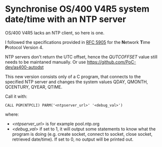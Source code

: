 # Synchronise OS/400 V4R5 system date/time with an NTP server

OS/400 V4R5 lacks an NTP client, so here is one.

I followed the specifications provided in [RFC 5905](https://www.rfc-editor.org/info/rfc5905) for the **N**etwork **T**ime **P**rotocol Version 4.

NTP servers don't return the UTC offset, hence the *QUTCOFFSET* value still needs to be maintaned manually. Or use https://github.com/PoC-dev/as400-autodst

This new version consists only of a C program, that connects to the specified NTP server and changes the system values QDAY, QMONTH, QCENTURY, QYEAR, QTIME.

Call it with:

```CALL PGM(NTPCLI) PARM('<ntpserver_url>' '<debug_val>')```

where: 

* *<ntpserver_url>* is for example pool.ntp.org
* *<debug_val>* if set to 1, it will output some statements to know what the program is doing (e.g. create socket, connect to socket, close socket, retrieved date/time). If set to 0, no output will be printed out.
